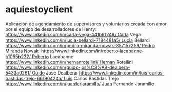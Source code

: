 # aquiestoyclient

Aplicación de agendamiento de supervisores y voluntarios creada con amor por el equipo de desarrolladores de Henry:
https://www.linkedin.com/in/carla-vega-441b91249/ Carla Vega 
https://www.linkedin.com/in/lucia-bellardi-7184481a5/ Lucia Bellardi 
https://www.linkedin.com/in/pedro-miranda-nowak-857157259/ Pedro Miranda Nowak 
https://www.linkedin.com/in/roberto-lacabanne-b1065b232/ Roberto Lacabanne 
https://www.linkedin.com/in/hernanrotellini/ Hernan Rotellini 
https://www.linkedin.com/in/guido-jos%C3%A9-dealbera-5433a0261/ Guido José Dealbera 
https://www.linkedin.com/in/luis-carlos-bastidas-trejo-66190424a/ Luis Carlos Bastidas Trejo 
https://www.linkedin.com/in/juanferjaramillo/ Juan Fernando Jaramillo
